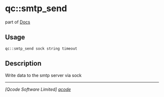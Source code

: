 qc::smtp_send
=============

part of [Docs](../index.md)

Usage
-----
`qc::smtp_send sock string timeout`

Description
-----------
Write data to the smtp server via sock

----------------------------------
*[Qcode Software Limited] [qcode]*

[qcode]: http://www.qcode.co.uk "Qcode Software"